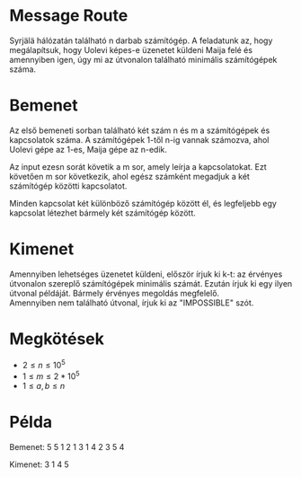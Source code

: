 # Message Route
Syrjälä hálózatán található n darbab számítógép. A feladatunk az, hogy megálapítsuk, hogy Uolevi képes-e üzenetet küldeni Maija felé és amennyiben igen, úgy mi az útvonalon található minimális számítógépek száma.

# Bemenet
Az első bemeneti sorban található két szám n és m a számítógépek és kapcsolatok száma. A számítógépek 1-től n-ig vannak számozva, ahol Uolevi gépe az 1-es, Maija gépe az n-edik.

Az input ezesn sorát követik a m sor, amely leírja a kapcsolatokat. 
Ezt követően m sor következik, ahol egész számként megadjuk a két számítógép közötti kapcsolatot.

Minden kapcsolat két különböző számítógép között él, és legfeljebb egy kapcsolat létezhet bármely két számítógép között.

# Kimenet
Amennyiben lehetséges üzenetet küldeni, először írjuk ki k-t: az érvényes útvonalon szereplő számítógépek minimális számát. 
Ezután írjuk ki egy ilyen útvonal példáját. Bármely érvényes megoldás megfelelő.  
Amennyiben nem található útvonal, írjuk ki az "IMPOSSIBLE" szót.

# Megkötések
- $2 \le n \le 10^5$
- $1 \le m \le 2*10^5$
- $1 \le a,b \le n$


# Példa
Bemenet:
5 5
1 2
1 3
1 4
2 3
5 4

Kimenet:
3
1 4 5
